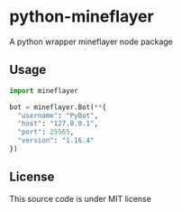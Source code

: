 # python-mineflayer
A python wrapper mineflayer node package

## Usage
```py
import mineflayer

bot = mineflayer.Bot(**{
  "username": "PyBot",
  "host": "127.0.0.1",
  "port": 25565,
  "version": "1.16.4"
})
```

## License
This source code is under MIT license
